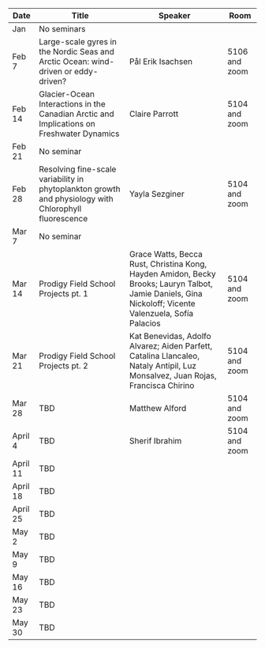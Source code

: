 Date  |  Title                                            |  Speaker                                                                                                |  Room
---------|-----------------------------------------------------|---------------------------------------------------------------------------------------------------------------------|------
Jan | No seminars | 
Feb 7 | Large-scale gyres in the Nordic Seas and Arctic Ocean: wind-driven or eddy-driven? | Pål Erik Isachsen | 5106 and zoom
Feb 14 | Glacier-Ocean Interactions in the Canadian Arctic and Implications on Freshwater Dynamics | Claire Parrott | 5104 and zoom
Feb 21 | No seminar |
Feb 28 | Resolving fine-scale variability in phytoplankton growth and physiology with Chlorophyll fluorescence | Yayla Sezginer | 5104 and zoom
Mar 7 | No seminar | 
Mar 14 | Prodigy Field School Projects pt. 1 | Grace Watts, Becca Rust, Christina Kong, Hayden Amidon, Becky Brooks; Lauryn Talbot, Jamie Daniels, Gina Nickoloff; Vicente Valenzuela, Sofía Palacios | 5104 and zoom
Mar 21 | Prodigy Field School Projects pt. 2 | Kat Benevidas, Adolfo Alvarez; Aiden Parfett, Catalina Llancaleo, Nataly Antipil, Luz Monsalvez, Juan Rojas, Francisca Chirino| 5104 and zoom
Mar 28 | TBD | Matthew Alford | 5104 and zoom
April 4 | TBD | Sherif Ibrahim | 5104 and zoom
April 11 | TBD |
April 18 | TBD |
April 25 | TBD |
May 2 | TBD |
May 9 | TBD |
May 16 | TBD |
May 23 | TBD |
May 30 | TBD |